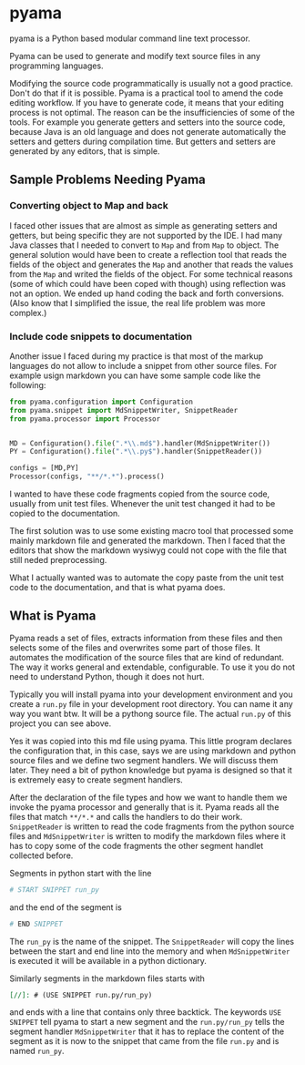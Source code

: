 # pyama

pyama is a Python based modular command line text processor.

Pyama can be used to generate and modify text source files in any programming languages.

Modifying the source code programmatically is usually not a good practice. Don't do
that if it is possible. Pyama is a practical tool to amend the code editing workflow.
If you have to generate code, it means that your editing process is not optimal.
The reason can be the insufficiencies of some of the tools. For example you generate
getters and setters into the source code, because Java is an old language and does not
generate automatically the setters and getters during compilation time. But getters and
setters are generated by any editors, that is simple.

## Sample Problems Needing Pyama

### Converting object to Map and back

I faced other issues that are almost as simple as generating setters and getters, but being
specific they are not supported by the IDE. I had many Java classes that I needed to
convert to `Map` and from `Map` to object. The general solution would have been to 
create a reflection tool that reads the fields of the object and generates the `Map`
and another that reads the values from the `Map` and writed the fields of the object.
For some technical reasons (some of which could have been coped with though) using
reflection was not an option. We ended up hand coding the back and forth conversions.
(Also know that I simplified the issue, the real life problem was more complex.) 


### Include code snippets to documentation

Another issue I faced during my practice is that most of the markup languages do not
allow to include a snippet from other source files. For example usign markdown
you can have some sample code like the following:

[//]: # (USE SNIPPET run.py/run_py)
```python
from pyama.configuration import Configuration
from pyama.snippet import MdSnippetWriter, SnippetReader
from pyama.processor import Processor


MD = Configuration().file(".*\\.md$").handler(MdSnippetWriter())
PY = Configuration().file(".*\\.py$").handler(SnippetReader())

configs = [MD,PY]
Processor(configs, "**/*.*").process()
``` 

I wanted to have these code fragments copied from the source code, usually from
unit test files. Whenever the unit test changed it had to be copied to the documentation.

The first solution was to use some existing macro tool that processed some mainly
markdown file and generated the markdown. Then I faced that the editors that show the
markdown wysiwyg could not cope with the file that still neded preprocessing.

What I actually wanted was to automate the copy paste from the unit test code to the
documentation, and that is what pyama does.

## What is Pyama

Pyama reads a set of files, extracts information from these files and then selects some
of the files and overwrites some part of those files. It automates the modification of
the source files that are kind of redundant. The way it works general and extendable,
configurable. To use it you do not need to understand Python, though it does not hurt.

Typically you will install pyama into your development environment and you create a `run.py`
file in your development root directory. You can name it any way you want btw. It will
be a pythong source file. The actual `run.py` of this project you can see above.

Yes it was copied into this md file using pyama. This little program declares the
configuration that, in this case, says we are using markdown and python source files and
we define two segment handlers. We will discuss them later. They need a bit of python
knowledge but pyama is designed so that it is extremely easy to create segment handlers.

After the declaration of the file types and how we want to handle them we invoke the
pyama processor and generally that is it. Pyama reads all the files that match `**/*.*`
and calls the handlers to do their work. `SnippetReader` is written to read the
code fragments from the python source files and `MdSnippetWriter` is written
to modify the markdown files where it has to copy some of the code fragments
the other segment handlet collected before.

Segments in python start with the line

```python
# START SNIPPET run_py
``` 

and the end of the segment is

```python
# END SNIPPET
```

The `run_py` is the name of the snippet. The `SnippetReader` will copy the lines between
the start and end line into the memory and when `MdSnippetWriter` is executed it will
be available in a python dictionary.

Similarly segments in the markdown files starts with 

```markdown
[//]: # (USE SNIPPET run.py/run_py)
```

and ends with a line that contains only three backtick. The keywords `USE SNIPPET` tell
pyama to start a new segment and the `run.py/run_py` tells the segment handler
`MdSnippetWriter` that it has to replace the content of the segment as it is now
to the snippet that came from the file `run.py` and is named `run_py`.